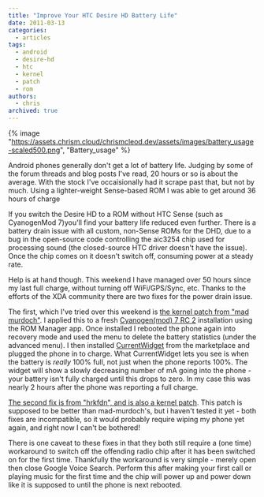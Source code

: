 ```yaml
---
title: "Improve Your HTC Desire HD Battery Life"
date: 2011-03-13
categories:
  - articles
tags:
  - android
  - desire-hd
  - htc
  - kernel
  - patch
  - rom
authors:
  - chris
archived: true
---
```


{% image "https://assets.chrism.cloud/chrismcleod.dev/assets/images/battery_usage-scaled500.png", "Battery_usage" %}

Android phones generally don't get a lot of battery life. Judging by some of the forum threads and blog posts I've read, 20 hours or so is about the average. With the stock I've occaisionally had it scrape past that, but not by much. Using a lighter-weight Sense-based ROM I was able to get around 36 hours of charge

If you switch the Desire HD to a ROM without HTC Sense (such as CyanogenMod 7)you'll find your battery life reduced even further. There is a battery drain issue with all custom, non-Sense ROMs for the DHD, due to a bug in the open-source code controlling the aic3254 chip used for processing sound (the closed-source HTC driver doesn't have the issue). Once the chip comes on it doesn't switch off, consuming power at a steady rate.

Help is at hand though. This weekend I have managed over 50 hours since my last full charge, without turning off WiFi/GPS/Sync, etc. Thanks to the efforts of the XDA community there are two fixes for the power drain issue.

The first, which I've tried over this weekend is [the kernel patch from "mad murdoch"](http://forum.xda-developers.com/showthread.php?t=984337). I applied this to a fresh [Cyanogen(mod) 7 RC 2](http://forum.xda-developers.com/showthread.php?t=957336) installation using the ROM Manager app. Once installed I rebooted the phone again into recovery mode and used the menu to delete the battery statistics (under the advanced menu). I then installed [CurrentWidget](https://market.android.com/details?id=com.manor.currentwidget) from the marketplace and plugged the phone in to charge. What CurrentWidget lets you see is when the battery is *really* 100% full, not just when the phone reports 100%. The widget will show a slowly decreasing number of mA going into the phone - your battery isn't fully charged until this drops to zero. In my case this was nearly 2 hours after the phone was reporting a full charge.

[The second fix is from "hrkfdn", and is also a kernel patch](http://forum.xda-developers.com/showthread.php?t=931946). This patch is supposed to be better than mad-murdoch's, but i haven't tested it yet - both fixes are incompatible, so it would probably require wiping my phone yet again, and right now I can't be bothered!

There is one caveat to these fixes in that they both still require a (one time) workaround to switch off the offending radio chip after it has been switched on for the first time. Thankfully the workaround is very simple - merely open then close Google Voice Search. Perform this after making your first call or playing music for the first time and the chip will power up and power down like it is supposed to until the phone is next rebooted.
